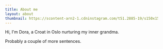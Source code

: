 ```yaml
---
title: About me
layout: about
thumbnail: https://scontent-arn2-1.cdninstagram.com/t51.2885-19/s150x150/18162131_1914242435520446_3647986616670093312_a.jpg
---
```


Hi, I'm Dora, a Croat in Oslo nurturing my inner grandma.

Probably a couple of more sentences.


